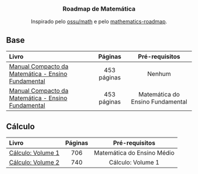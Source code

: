 <h3 align="center">Roadmap de Matemática</h3>
<p align="center">
  Inspirado pelo <a href="https://github.com/ossu/math" target="_blank">ossu/math</a> e pelo <a href="https://github.com/TalalAlrawajfeh/mathematics-roadmap/tree/master" target="_blank">mathematics-roadmap</a>.
</p>

## Base

Livro | Páginas | Pré-requisitos
:-- | :--: | :--:
[Manual Compacto da Matemática - Ensino Fundamental](https://www.leonardoportal.com/p/manuais-compactos-rideel-pdf.html) | 453 páginas | Nenhum
[Manual Compacto da Matemática - Ensino Fundamental](https://www.leonardoportal.com/p/manuais-compactos-rideel-pdf.html) | 453 páginas | Matemática do Ensino Fundamental

## Cálculo

Livro | Páginas | Pré-requisitos
:-- | :--: | :--:
[Cálculo: Volume 1](https://www.amazon.com.br/C%C3%A1lculo-1-James-Stewart/dp/6555584017/ref=sr_1_1?__mk_pt_BR=%C3%85M%C3%85%C5%BD%C3%95%C3%91&crid=XMQ5T9CK1158&keywords=c%C3%A1lculo+volume+1&qid=1702402200&sprefix=c%C3%A1lculo+volum%2Caps%2C283&sr=8-1&ufe=app_do%3Aamzn1.fos.6121c6c4-c969-43ae-92f7-cc248fc6181d) | 706 | Matemática do Ensino Médio
[Cálculo: Volume 2](https://www.amazon.com.br/C%C3%A1lculo-2-James-Stewart/dp/6555584025/ref=sr_1_1?__mk_pt_BR=%C3%85M%C3%85%C5%BD%C3%95%C3%91&crid=1IUP61L0JPQ6I&keywords=c%C3%A1lculo+volume+2&qid=1702402229&sprefix=c%C3%A1lculo+volume+%2Caps%2C206&sr=8-1&ufe=app_do%3Aamzn1.fos.6d798eae-cadf-45de-946a-f477d47705b9) | 740 | Cálculo: Volume 1
